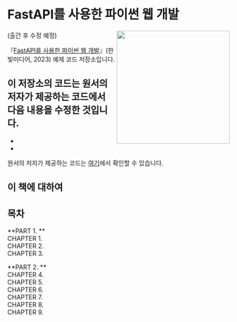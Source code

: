 # FastAPI를 사용한 파이썬 웹 개발

(출간 후 수정 예정)
<a href="https://www.hanbit.co.kr/store/books/look.php?p_code=B1068448075"><img src="https://www.hanbit.co.kr/data/books/B1068448075_l.jpg" height="256px" align="right"></a>

『[FastAPI를 사용한 파이썬 웹 개발](https://www.hanbit.co.kr)』(한빛미디어, 2023) 예제 코드 저장소입니다.

이 저장소의 코드는 원서의 저자가 제공하는 코드에서 다음 내용을 수정한 것입니다.
 - 
 -
 -
 
원서의 저자가 제공하는 코드는 [여기](https://github.com/PacktPublishing/Building-Python-Web-APIs-with-FastAPI)에서 확인할 수 있습니다.  


## 이 책에 대하여




## 목차
**PART 1. **  
CHAPTER 1.  
CHAPTER 2.   
CHAPTER 3.   

**PART 2. **  
CHAPTER 4.   
CHAPTER 5.    
CHAPTER 6.   
CHAPTER 7.   
CHAPTER 8.   
CHAPTER 9.   
